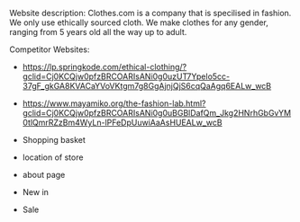 Website description: 
Clothes.com is a company that is specilised in fashion. We only use ethically sourced cloth. We make clothes for any gender, ranging from 5 years old all the way up to adult.

Competitor Websites:
* https://lp.springkode.com/ethical-clothing/?gclid=Cj0KCQjw0pfzBRCOARIsANi0g0uzUT7Ypelo5cc-37gF_gkGA8KVACaYVoVKtgm7g8GgAjnjQjS6cqQaAgq6EALw_wcB
* https://www.mayamiko.org/the-fashion-lab.html?gclid=Cj0KCQjw0pfzBRCOARIsANi0g0uBGBlDafQm_Jkg2HNrhGbGvYM0tlQmrRZzBm4WyLn-lPFeDpUuwiAaAsHUEALw_wcB




* Shopping basket
* location of store
* about page
* New in
* Sale


